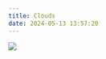 ```yaml
---
title: Clouds
date: 2024-05-13 13:57:20
---
```

<center></center>
<center></center>
<div class="gallery-page">
	<div class="gallery-list">
		<div class="gallery-column">
			<div class="gallery-item">
				<a href="Clouds"><img src="img/Clouds.jpg">
				</a>
			</div>
		</div>
	</div>
</div>
<center></center>
